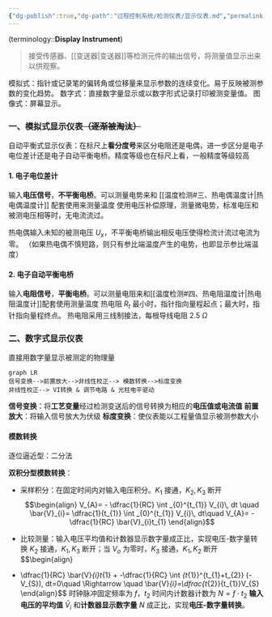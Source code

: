 ```yaml
---
{"dg-publish":true,"dg-path":"过程控制系统/检测仪表/显示仪表.md","permalink":"/过程控制系统/检测仪表/显示仪表/","dgPassFrontmatter":true,"noteIcon":"","created":"2024-10-24T18:08:01.587+08:00","updated":"2024-11-30T21:00:35.259+08:00"}
---
```



(terminology::**Display Instrument**)
>接受传感器、[[变送器\|变送器]]等检测元件的输出信号，将测量值显示出来以供观察。

模拟式：指针或记录笔的偏转角或位移量来显示参数的连续变化。易于反映被测参数的变化趋势。
数字式：直接数字量显示或以数字形式记录打印被测变量值。
图像式：屏幕显示。
### 一、模拟式显示仪表~~（逐渐被淘汰）~~
自动平衡式显示仪表：在标尺上**看分度号**来区分电阻还是电偶，进一步区分是电子电位差计还是电子自动平衡电桥。精度等级也在标尺上看，一般精度等级较高
#### 1. 电子电位差计
输入**电压信号**，**不平衡电桥**。可以测量电势来和 [[温度检测#三、热电偶温度计\|热电偶温度计]] 配套使用来测量温度
使用电压补偿原理，测量微电势，标准电压和被测电压相等时，无电流流过。

热电偶输入未知的被测电压 $U_{x}$，不平衡电桥输出相反电压使得检流计流过电流为零。
（如果热电偶不慎短路，则只有参比端温度产生的电势，也即显示参比端温度）
#### 2. 电子自动平衡电桥
输入**电阻信号**，**平衡电桥**。可以测量电阻来和[[温度检测#四、热电阻温度计\|热电阻温度计]]配套使用测量温度
热电阻 $R_{t}$ 最小时，指针指向量程起点；最大时，指针指向量程终点。
热电阻采用三线制接法，每根导线电阻 2.5 $\Omega$



### 二、数字式显示仪表
直接用数字量显示被测定的物理量  
```mermaid 
graph LR 
信号变换-->前置放大-->非线性校正--> 模数转换-->标度变换
非线性校正--> VI转换 & 调节电路 & 光柱电平驱动
```

**信号变换**：将**工艺变量**经过检测变送后的信号转换为相应的**电压值或电流值**
**前置放大**：将输入信号放大为伏级
**标度变换**：使仪表能以工程量值显示被测参数大小

#### 模数转换
逐位逼近型：二分法

**双积分型模数转换**：
- 采样积分：在固定时间内对输入电压积分。$K_{1}$ 接通，$K_{2},K_{3}$ 断开
$$\begin{align}
V_{A}= - \dfrac{1}{RC} \int _{0}^{t_{1}} V_{i}\, dt \quad  \bar{V}_{i}= \dfrac{1}{t_{1}} \int _{0}^{t_{1}} V_{i}\, dt\quad   V_{A}= - \dfrac{1}{RC} \bar{V}_{i}t_{1}
\end{align}$$

- 比较测量：输入电压平均值和计数器显示数字量成正比，实现电压-数字量转换
$K_{2}$ 接通，$K_{1},K_{3}$ 断开；当 $V_{o}$ 为零时，$K_{3}$ 接通，$K_{1},K_{2}$ 断开
$$\begin{align}
- \dfrac{1}{RC} \bar{V}_{i}t_{1} + -\dfrac{1}{RC} \int _{t_{1}}^{t_{1}+t_{2}} (- V_{S})\, dt=0\quad  \Rightarrow \quad \bar{V}_{i}=\dfrac{t_{2}}{t_{1}}V_{S}
\end{align}$$
时钟脉冲固定频率为 $f$，$t_{2}$ 时间内计数器计数为 $N=f\cdot t_{2}$
**输入电压的平均值** $\bar{V}_{i}$ 和**计数器显示数字量** $N$ 成正比，实现**电压-数字量转换**。

